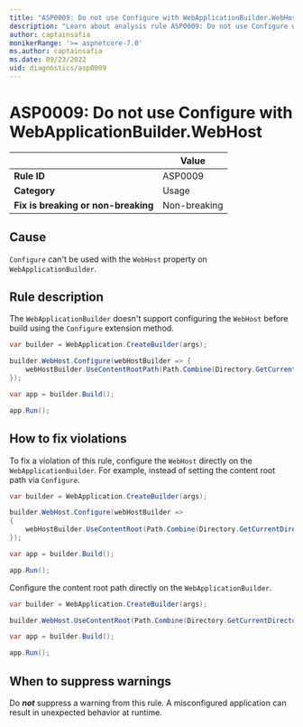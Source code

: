 ```yaml
---
title: "ASP0009: Do not use Configure with WebApplicationBuilder.WebHost"
description: "Learn about analysis rule ASP0009: Do not use Configure with WebApplicationBuilder.WebHost"
author: captainsafia
monikerRange: '>= aspnetcore-7.0'
ms.author: captainsafia
ms.date: 09/23/2022
uid: diagnostics/asp0009
---
```

# ASP0009: Do not use Configure with WebApplicationBuilder.WebHost

| | Value |
|-|-|
| **Rule ID** |ASP0009|
| **Category** |Usage|
| **Fix is breaking or non-breaking** |Non-breaking|

## Cause

`Configure` can't be used with the `WebHost` property on `WebApplicationBuilder`.

## Rule description

The `WebApplicationBuilder` doesn't support configuring the `WebHost` before build using the `Configure` extension method.

```csharp
var builder = WebApplication.CreateBuilder(args);

builder.WebHost.Configure(webHostBuilder => {
    webHostBuilder.UseContentRootPath(Path.Combine(Directory.GetCurrentDirectory(), "myContentRoot"));
});

var app = builder.Build();

app.Run();
```

## How to fix violations

To fix a violation of this rule, configure the `WebHost` directly on the `WebApplicationBuilder`. For example, instead of setting the content root path via `Configure`.

```csharp
var builder = WebApplication.CreateBuilder(args);

builder.WebHost.Configure(webHostBuilder =>
{
    webHostBuilder.UseContentRoot(Path.Combine(Directory.GetCurrentDirectory(), "myContentRoot"));
});

var app = builder.Build();

app.Run();
```

Configure the content root path directly on the `WebApplicationBuilder`.

```csharp
var builder = WebApplication.CreateBuilder(args);

builder.WebHost.UseContentRoot(Path.Combine(Directory.GetCurrentDirectory(), "myContentRoot"));

var app = builder.Build();

app.Run();
```

## When to suppress warnings

Do ***not*** suppress a warning from this rule. A misconfigured application can result in unexpected behavior at runtime.
